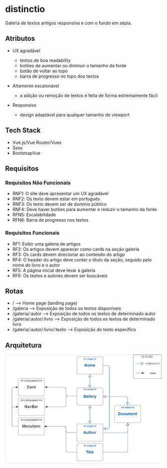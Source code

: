 # distinctio
Galeria de textos antigos responsiva e com o fundo em sépia.

## Atributos
* UX agradável
  * textos de boa readability
  * botões de aumentar ou diminuir o tamanho da fonte
  * botão de voltar ao topo
  * barra de progresso no topo dos textos

* Altamente escalonável
  * a adição ou remoção de textos é feita de forma extremamente fácil
  
* Responsivo
  * design adaptável para qualquer tamanho de viewport
  
  
## Tech Stack
* Vue.js/Vue Router/Vuex
* Sass
* BootstrapVue

## Requisitos

### Requisitos Não Funcionais
* RNF1: O site deve apresentar um UX agradável
* RNF2: Os texto devem estar em português
* RNF3: Os texto devem ser de domínio público
* RNF4: Deve haver botões para aumentar e reduzir o tamanho da fonte
* RFN5: Escalabilidade
* RFN6: Barra de progresso nos textos

### Requisitos Funcionais
* RF1: Exibir uma galeria de artigos
* RF2: Os artigos devem aparecer como cards na seção galeria
* RF3: Os cards devem direcionar ao conteúdo do artigo 
* RF4: O header do artigo deve conter o título da seção, seguido pelo nome do livro e o autor
* RF5: A página inicial deve levar à galeria
* RF6: Os textos e autores devem ser buscáveis

## Rotas
* / --> Home page (landing page)
* /galeria --> Exposição de todos os textos disponíveis
* /galeria/:autor --> Exposição de todos os textos de determinado autor
* /galeria/:autor/:livro --> Exposição de todos os textos de determinado livro
* /galeria/:autor/:livro/:texto --> Exposição do texto específico

## Arquitetura

![Image of architecture](https://raw.githubusercontent.com/jadefr/distinctio/master/src/assets/img/distinctio.png)

